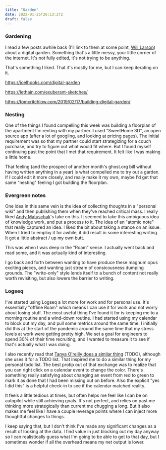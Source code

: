 ```yaml
---
title: "Garden"
date: 2022-01-25T20:13:27Z
draft: false
---
```


### Gardening

I read a few posts awhile back (I'll link to them at some point, [Will Larson](https://lethain.com/exuberant-sketches/)) about a digital garden.  Something that's a little messy, your little corner of the internet.  It's not fully edited, it's not trying to be anything. 

That's something I liked.  That it's mostly for me, but I can keep iterating on it.

https://joelhooks.com/digital-garden

https://lethain.com/exuberant-sketches/

https://tomcritchlow.com/2019/02/17/building-digital-garden/



### Nesting

One of the things I found compelling this week was building a floorplan of the apartment I'm renting with my partner.  I used "SweetHome 3D", an open source app (after a lot of googling, and looking at pricing pages). The initial requirement was so that my partner could start strategizing for a couch purchase, and try to figure out what would fit where.  But I found myself continuing past the point that I met that requirement.  It felt like I was making a little home. 

That feeling (and the prospect of another month's ghost.org bill without having written anything in a year) is what compelled me to try out a garden.  If I could edit it more closely, and really make it my own, maybe I'd get that same "nesting" feeling I got building the floorplan.

### Evergreen notes
One idea in this same vein is the idea of collecting thoughts in a "personal wiki" and then publishing them when they've reached critical mass. I really liked [Andy Matuschak](https://notes.andymatuschak.org/Evergreen_notes)'s take on this.  It seemed to take this ambiguous idea of knowledge work, and put a process to it.  The idea of an "atomic note" that really captured an idea.  I liked the bit about taking a stance on an issue.  When I tried to employ it for awhile, it did result in some interesting writing.  It got a little abstract / up my own butt.

This was when I was deep in the "Roam" sense.  I actually went back and read some, and it was actually kind of interesting.

I go back and forth between wanting to have produce these magnum opus exciting pieces, and wanting just stream of consicousness dumping grounds.  The "write-only" style lends itself to a bunch of content not really worth revisiting, but also lowers the barrier to writing.

### Logseq

I've started using Logseq a lot more for work and for personal use.  It's essentially "offline Roam" which means I can use it for work and not worry about losing stuff.  The most useful thing I've found it for is keeping me to a morning routine and a wind-down routine.  I had started using my calendar to block out my day, and pull some metrics around the same time.  I initially did this at the start of the pandemic around the same time that my stress levels at work were getting pretty high.  We set a goal for engineers to spend 30% of their time recruiting, and I wanted to measure it to see if that's actually what I was doing.

I also recently read that [Tanya O'reilly does a similar thing]() (TODO), although she uses it for a TODO list.  That inspired me to do a similar thing for my personal todo list.  The best protip out of that exchange was to realize that you can right click on a calendar event to change the color.  There's something really satisfying about changing an event from red to green to mark it as done that I had been missing out on before.  Also the explicit "yes I did this" is a helpful check-in to see if the calendar matched reality.

It feels a little tedious at times, but often helps me feel like I can be on autopilot while still achieving goals.  It's not perfect, and relies on past me thinking more strategically than current me chugging a long.  But it also makes me feel like I have a couple leverage points where I can inject more thoughtful changes to things.

I keep saying that, but I don't think I've made any significant changes as a result of looking at the data.  I find value in just blocking out my day anyway so I can realistically guess what I'm going to be able to get to that day, but I sometimes wonder if all the overhead means my net output is lower.